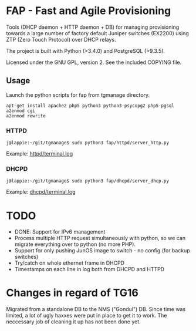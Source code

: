 # FAP - Fast and Agile Provisioning

Tools (DHCP daemon + HTTP daemon + DB) for managing provisioning towards a large number of factory default Juniper switches (EX2200) using ZTP (Zero Touch Protocol) over DHCP relays.

The project is built with Python (>3.4.0) and PostgreSQL (>9.3.5).

Licensed under the GNU GPL, version 2. See the included COPYING file.



## Usage
Launch the python scripts for fap from tgmanage directory.

    apt-get install apache2 php5 python3 python3-psycopg2 php5-pgsql
    a2enmod cgi
    a2enmod rewrite
    


### HTTPD
    j@lappie:~/git/tgmanage$ sudo python3 fap/httpd/server_http.py
    
Example: <a href="httpd/terminal.log">httpd/terminal.log</a>


### DHCPD
    j@lappie:~/git/tgmanage$ sudo python3 fap/dhcpd/server_dhcp.py
    
Example: <a href="dhcpd/terminal.log">dhcpd/terminal.log</a>


# TODO
* DONE: Support for IPv6 management
* Process multiple HTTP request simultaneously with python, so we can migrate everything over to python (no more PHP).
* Support for only pushing JunOS image to switch - no config (for backup switches)
* Try/catch on whole ethernet frame in DHCPD
* Timestamps on each line in log both from DHCPD and HTTPD

# Changes in regard of TG16
Migrated from a standalone DB to the NMS ("Gondul") DB. Since time was limited, a lot of ugly haxxes were put in place to get it to work. The neccessary job of cleaning it up has not been done yet. 
